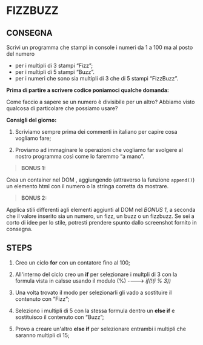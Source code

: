 FIZZBUZZ
===

## CONSEGNA

Scrivi un programma che stampi in console i numeri da 1 a 100 ma al posto del numero 

- per i multipli di 3 stampi “Fizz”;
- per i multipli di 5 stampi “Buzz”.
- per i numeri che sono sia multipli di 3 che di 5 stampi “FizzBuzz”.

**Prima di partire a scrivere codice poniamoci qualche domanda:**

Come faccio a sapere se un numero è divisibile per un altro?
Abbiamo visto qualcosa di particolare che possiamo usare?


**Consigli del giorno:**

1. Scriviamo sempre prima dei commenti in italiano per capire cosa vogliamo fare;

2. Proviamo ad immaginare le operazioni che vogliamo far svolgere al nostro programma così come lo faremmo “a mano”.

>**BONUS 1:**

Crea un container nel DOM , aggiungendo (attraverso la funzione `append()`) un elemento html con il numero o la stringa corretta da mostrare.

>**BONUS 2:**

Applica stili differenti agli elementi aggiunti al DOM nel *BONUS 1*, a seconda che il valore inserito sia un numero, un fizz, un buzz o un fizzbuzz.
Se sei a corto di idee per lo stile, potresti prendere spunto dallo screenshot fornito in consegna.

## STEPS

1. Creo un ciclo **for** con un contatore fino al 100;

2. All'interno del ciclo creo un **if** per selezionare i multpli di 3 con la formula vista in calsse usando il modulo (%) ----> _if(!(i % 3))_ 

3. Una volta trovato il modo per selezionarli gli vado a sostituire il contenuto con “Fizz”;

4. Seleziono i multipli di 5 con la stessa formula dentro un  **else if** e sostituisco il contenuto con “Buzz”;

5. Provo a creare un'altro **else if** per selezionare entrambi i multipli che saranno multipli di 15;
